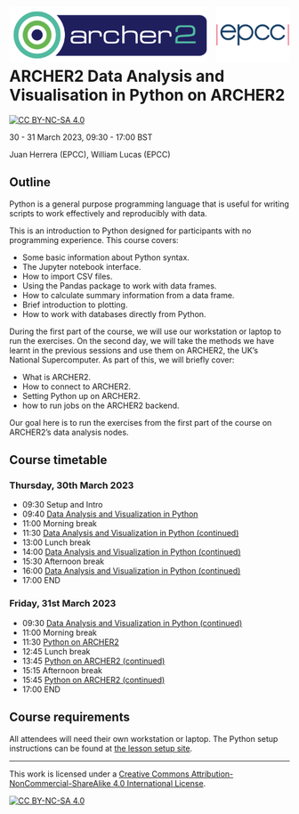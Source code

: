 <img src="./img/archer2_logo.png"  width="355" height="100" align="left" /> <img src="./img/epcc_logo.jpg" align="right" width="133" height="100" />

<br /><br /><br /><br />

# ARCHER2 Data Analysis and Visualisation in Python on ARCHER2

[![CC BY-NC-SA 4.0][cc-by-nc-sa-shield]][cc-by-nc-sa]

30 - 31 March 2023, 09:30 - 17:00 BST

Juan Herrera (EPCC), William Lucas (EPCC)

## Outline

Python is a general purpose programming language that is useful for writing scripts to work effectively and reproducibly with data.

This is an introduction to Python designed for participants with no programming experience. This course covers:

* Some basic information about Python syntax.
* The Jupyter notebook interface.
* How to import CSV files.
* Using the Pandas package to work with data frames.
* How to calculate summary information from a data frame.
* Brief introduction to plotting.
* How to work with databases directly from Python.

During the first part of the course, we will use our workstation or laptop to run the exercises. On the second day, we will take the methods we have learnt in the previous sessions and use them on ARCHER2, the UK’s National Supercomputer. As part of this, we will briefly cover:

* What is ARCHER2.
* How to connect to ARCHER2.
* Setting Python up on ARCHER2.
* how to run jobs on the ARCHER2 backend.

Our goal here is to run the exercises from the first part of the course on ARCHER2’s data analysis nodes.

## Course timetable

### Thursday, 30th March 2023

* 09:30 Setup and Intro
* 09:40	[Data Analysis and Visualization in Python][1]
* 11:00	Morning break
* 11:30	[Data Analysis and Visualization in Python (continued)][1]
* 13:00	Lunch break
* 14:00	[Data Analysis and Visualization in Python (continued)][1]
* 15:30	Afternoon break
* 16:00	[Data Analysis and Visualization in Python (continued)][1]
* 17:00	END

### Friday, 31st March 2023

* 09:30	[Data Analysis and Visualization in Python (continued)][1]
* 11:00	Morning break
* 11:30	[Python on ARCHER2][2]
* 12:45	Lunch break
* 13:45	[Python on ARCHER2 (continued)][2]
* 15:15	Afternoon break
* 15:45	[Python on ARCHER2 (continued)][2]
* 17:00	END

## Course requirements

All attendees will need their own workstation or laptop. The Python setup instructions can be found at [the lesson setup site](https://datacarpentry.org/python-ecology-lesson/setup.html).

---

This work is licensed under a
[Creative Commons Attribution-NonCommercial-ShareAlike 4.0 International License][cc-by-nc-sa].

[cc-by-nc-sa]: http://creativecommons.org/licenses/by-nc-sa/4.0/
[cc-by-nc-sa-image]: https://licensebuttons.net/l/by-nc-sa/4.0/88x31.png
[cc-by-nc-sa-shield]: https://img.shields.io/badge/License-CC%20BY--NC--SA%204.0-lightgrey.svg

[![CC BY-NC-SA 4.0][cc-by-nc-sa-image]][cc-by-nc-sa]

[1]: https://datacarpentry.org/python-ecology-lesson/
[2]: https://epcced.github.io/archer2-python-data-analysis/
